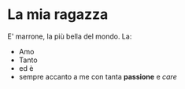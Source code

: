 # La mia ragazza
E' marrone, la più bella del mondo.
La:
* Amo 
* Tanto
* ed è 
* sempre accanto a me con tanta **passione** e *care*
